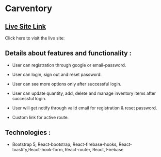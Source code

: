 # Carventory

## [Live Site Link]()

Click here to visit the live site:

## Details about features and functionality :

- User can registration through google or email-password.

- User can login, sign out and reset password.

- User can see more options only after successful login.

- User can update quantity, add, delete and manage inventory items after successful login.

- User will get notify through valid email for registration & reset password.

- Custom link for active route.

## Technologies :

- Bootstrap 5, React-bootstrap, React-firebase-hooks, React-toastify,React-hook-form, React-router, React, Firebase
